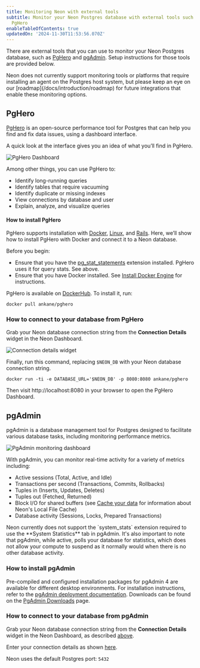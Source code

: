 ```yaml
---
title: Monitoring Neon with external tools
subtitle: Monitor your Neon Postgres database with external tools such as PgAdmin or
  PgHero
enableTableOfContents: true
updatedOn: '2024-11-30T11:53:56.070Z'
---
```


There are external tools that you can use to monitor your Neon Postgres database, such as [PgHero](#pghero) and [pgAdmin](#pgadmin). Setup instructions for those tools are provided below.

<Admonition type="note">
Neon does not currently support monitoring tools or platforms that require installing an agent on the Postgres host system, but please keep an eye on our [roadmap](/docs/introduction/roadmap) for future integrations that enable these monitoring options. 
</Admonition>

## PgHero

[PgHero](https://github.com/pghero/pghero) is an open-source performance tool for Postgres that can help you find and fix data issues, using a dashboard interface.

A quick look at the interface gives you an idea of what you’ll find in PgHero.

![PgHero Dashboard](/docs/introduction/pg_hero.png)

Among other things, you can use PgHero to:

- Identify long-running queries
- Identify tables that require vacuuming
- Identify duplicate or missing indexes
- View connections by database and user
- Explain, analyze, and visualize queries

#### How to install PgHero

PgHero supports installation with [Docker](https://github.com/ankane/pghero/blob/master/guides/Docker.md), [Linux](https://github.com/ankane/pghero/blob/master/guides/Linux.md), and [Rails](https://github.com/ankane/pghero/blob/master/guides/Rails.md). Here, we’ll show how to install PgHero with Docker and connect it to a Neon database.

Before you begin:

- Ensure that you have the [pg_stat_statements](/docs/extensions/pg_stat_statements) extension installed. PgHero uses it for query stats. See above.
- Ensure that you have Docker installed. See [Install Docker Engine](https://docs.docker.com/engine/install/) for instructions.

PgHero is available on [DockerHub](https://hub.docker.com/r/ankane/pghero/). To install it, run:

```
docker pull ankane/pghero
```

### How to connect to your database from PgHero

Grab your Neon database connection string from the **Connection Details** widget in the Neon Dashboard.

![Connection details widget](/docs/connect/connection_details.png)

Finally, run this command, replacing `$NEON_DB` with your Neon database connection string.

```
docker run -ti -e DATABASE_URL='$NEON_DB' -p 8080:8080 ankane/pghero
```

Then visit http://localhost:8080 in your browser to open the PgHero Dashboard.

## pgAdmin

pgAdmin is a database management tool for Postgres designed to facilitate various database tasks, including monitoring performance metrics.

![PgAdmin monitoring dashboard](/docs/introduction/pgadmin_monitor.png)

With pgAdmin, you can monitor real-time activity for a variety of metrics including:

- Active sessions (Total, Active, and Idle)
- Transactions per second (Transactions, Commits, Rollbacks)
- Tuples in (Inserts, Updates, Deletes)
- Tuples out (Fetched, Returned)
- Block I/O for shared buffers (see [Cache your data](/docs/postgresql/query-performance#cache-your-data) for information about Neon's Local File Cache)
- Database activity (Sessions, Locks, Prepared Transactions)

<Admonition type="note" title="Notes">
Neon currently does not support the `system_stats` extension required to use the **System Statistics** tab in pgAdmin. It's also important to note that pgAdmin, while active, polls your database for statistics, which does not allow your compute to suspend as it normally would when there is no other database activity.
</Admonition>

### How to install pgAdmin

Pre-compiled and configured installation packages for pgAdmin 4 are available for different desktop environments. For installation instructions, refer to the [pgAdmin deployment documentation](https://www.pgadmin.org/docs/pgadmin4/latest/deployment.html). Downloads can be found on the [PgAdmin Downloads](https://www.pgadmin.org/download/) page.

### How to connect to your database from pgAdmin

Grab your Neon database connection string from the **Connection Details** widget in the Neon Dashboard, as described [above](#how-to-connect-to-your-database-from-pghero).

Enter your connection details as shown [here](/docs/connect/connect-postgres-gui#connect-to-the-database).

Neon uses the default Postgres port: `5432`

<NeedHelp/>
